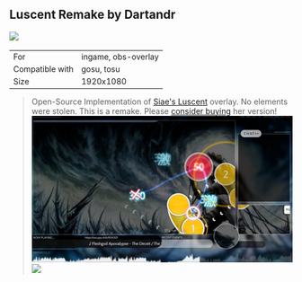 ## Luscent Remake by Dartandr

<a href="https://github.com/Dartandr" target="_blank"><img width="30" src="https://cdn-icons-png.flaticon.com/128/5968/5968866.png" /></a>  

|||
| ------------- | ------------- |
| For | ingame, obs-overlay
| Compatible with | gosu, tosu |
| Size |  1920x1080 |


> Open-Source Implementation of [Siae's Luscent](https://twitter.com/mk_cou/status/1464208290158501894) overlay. No elements were stolen. This is a remake. Please [consider buying](https://gumroad.com/l/Luscent) her version!
<img src="/.github/images/luscent remake by dartandr.jpg" /> <img src="/.github/gifs/luscent remake by dartandr.gif" /> 
